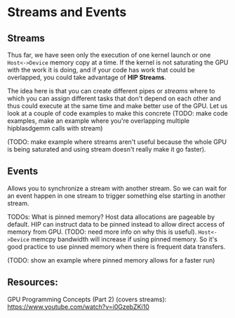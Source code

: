 # Streams and Events

## Streams
Thus far, we have seen only the execution of one kernel launch or one
`Host<->Device` memory copy at a time. If the kernel is not saturating the GPU with the
work it is doing, and if your code has work that could be overlapped, you could take
advantage of **HIP Streams**. 

The idea here is that you can create different pipes or _streams_ where to which you can
assign different tasks that don't depend on each other and thus could execute at the same
time and make better use of the GPU. Let us look at a couple of code examples to make this
concrete (TODO: make code examples, make an example where you're overlapping multiple
hipblasdgemm calls with stream)

(TODO: make example where streams aren't useful because the whole GPU is being saturated
and using stream doesn't really make it go faster).


## Events
Allows you to synchronize a stream with another stream. So we can wait for an event happen
in one stream to trigger something else starting in another stream.


TODOs:
What is pinned memory?
Host data allocations are pageable by default. HIP can instruct data to be pinned instead
to allow direct access of memory from GPU. (TODO: need more info on why this is
useful). `Host<->Device` memcpy bandwidth will increase if using pinned memory. So it's
good practice to use pinned memory when there is frequent data transfers.

(TODO: show an example where pinned memory allows for a faster run)


## Resources:
GPU Programming Concepts (Part 2) (covers streams): https://www.youtube.com/watch?v=i0GzebZKi10
